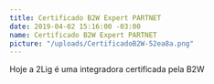 ```yaml
---
title: Certificado B2W Expert PARTNET
date: 2019-04-02 15:16:00 -03:00
name: Certificado B2W Expert PARTNET
picture: "/uploads/CertificadoB2W-52ea8a.png"
---
```


Hoje a 2Lig é uma integradora certificada pela B2W